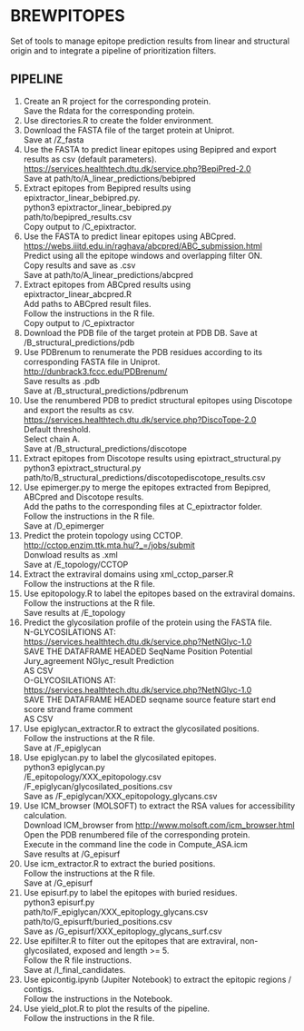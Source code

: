 # BREWPITOPES
Set of tools to manage epitope prediction results from linear and structural origin and to integrate a pipeline of prioritization filters.

## PIPELINE
1. Create an R project for the corresponding protein.  
      Save the Rdata for the corresponding protein.  
2. Use directories.R to create the folder environment.  
3. Download the FASTA file of the target protein at Uniprot.    
      Save at /Z_fasta  
4. Use the FASTA to predict linear epitopes using Bepipred and export results as csv (default parameters).  
      https://services.healthtech.dtu.dk/service.php?BepiPred-2.0  
      Save at path/to/A_linear_predictions/bebipred  
5. Extract epitopes from Bepipred results using epixtractor_linear_bebipred.py.  
      python3 epixtractor_linear_bebipred.py  
      path/to/bepipred_results.csv  
      Copy output to /C_epixtractor.  
6. Use the FASTA to predict linear epitopes using ABCpred.  
      https://webs.iiitd.edu.in/raghava/abcpred/ABC_submission.html  
      Predict using all the epitope windows and overlapping filter ON.  
      Copy results and save as .csv  
      Save at path/to/A_linear_predictions/abcpred  
7. Extract epitopes from ABCpred results using epixtractor_linear_abcpred.R  
      Add paths to ABCpred result files.  
      Follow the instructions in the R file.  
      Copy output to /C_epixtractor  
8. Download the PDB file of the target protein at PDB DB. 
       Save at /B_structural_predictions/pdb  
10. Use PDBrenum to renumerate the PDB residues according to its corresponding FASTA file in Uniprot.  
      http://dunbrack3.fccc.edu/PDBrenum/  
      Save results as .pdb  
      Save at /B_structural_predictions/pdbrenum  
11. Use the renumbered PDB to predict structural epitopes using Discotope and export the results as csv.  
      https://services.healthtech.dtu.dk/service.php?DiscoTope-2.0  
      Default threshold.  
      Select chain A.  
      Save at /B_structural_predictions/discotope  
12. Extract epitopes from Discotope results using epixtract_structural.py  
      python3 epixtract_structural.py  
      path/to/B_structural_predictions/discotopediscotope_results.csv  
13. Use epimerger.py to merge the epitopes extracted from Bepipred, ABCpred and Discotope results.  
      Add the paths to the corresponding files at C_epixtractor folder.  
      Follow the instructions in the R file.  
      Save at /D_epimerger  
14. Predict the protein topology using CCTOP.  
      http://cctop.enzim.ttk.mta.hu/?_=/jobs/submit  
      Donwload results as .xml  
      Save at /E_topology/CCTOP  
15. Extract the extraviral domains using xml_cctop_parser.R  
      Follow the instructions at the R file.  
16. Use epitopology.R to label the epitopes based on the extraviral domains.  
      Follow the instructions at the R file.   
      Save results at /E_topology  
17. Predict the glycosilation profile of the protein using the FASTA file.  
      N-GLYCOSILATIONS AT:  
      https://services.healthtech.dtu.dk/service.php?NetNGlyc-1.0  
      SAVE THE DATAFRAME HEADED SeqName	Position	Potential	Jury_agreement	NGlyc_result	Prediction  
      AS CSV  
      O-GLYCOSILATIONS AT:  
      https://services.healthtech.dtu.dk/service.php?NetNGlyc-1.0  
      SAVE THE DATAFRAME HEADED seqname	source	feature	start	end	score	strand	frame	comment  
      AS CSV  
18. Use epiglycan_extractor.R to extract the glycosilated positions.  
      Follow the instructions at the R file.  
      Save at /F_epiglycan  
19. Use epiglycan.py to label the glycosilated epitopes.  
      python3 epiglycan.py  
      /E_epitopology/XXX_epitopology.csv  
      /F_epiglycan/glycosilated_positions.csv  
      Save as /F_epiglycan/XXX_epitopology_glycans.csv  
20. Use ICM_browser (MOLSOFT) to extract the RSA values for accessibility calculation.  
      Download ICM_browser from http://www.molsoft.com/icm_browser.html  
      Open the PDB renumbered file of the corresponding protein.  
      Execute in the command line the code in Compute_ASA.icm  
      Save results at /G_episurf  
21. Use icm_extractor.R to extract the buried positions.  
      Follow the instructions at the R file.   
      Save at /G_episurf  
22. Use episurf.py to label the epitopes with buried residues.  
      python3 episurf.py  
      path/to/F_epiglycan/XXX_epitoplogy_glycans.csv  
      path/to/G_episurft/buried_positions.csv  
      Save as /G_episurf/XXX_epitoplogy_glycans_surf.csv  
23. Use epifilter.R to filter out the epitopes that are extraviral, non-glycosilated, exposed and length >= 5.  
      Follow the R file instructions.  
      Save at /I_final_candidates.  
24. Use epicontig.ipynb (Jupiter Notebook) to extract the epitopic regions / contigs.  
      Follow the instructions in the Notebook.  
25. Use yield_plot.R to plot the results of the pipeline.  
      Follow the instructions in the R file.  
